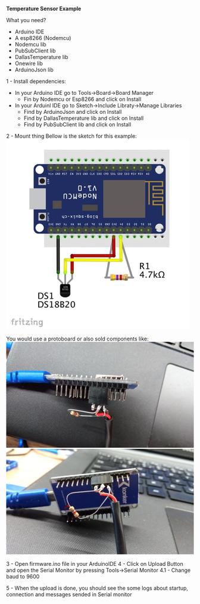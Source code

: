 __Temperature Sensor Example__

What you need?
 - Arduino IDE
 - A esp8266 (Nodemcu)
 - Nodemcu lib
 - PubSubClient lib
 - DallasTemperature lib
 - Onewire lib
 - ArduinoJson lib

1 - Install dependencies:

  - In your Arduino IDE go to Tools->Board->Board Manager
    - Fin by Nodemcu or Esp8266 and click on Install
  - In your Arduinl IDE go to Sketch->Include Libraty->Manage Libraries
    - Find by ArduinoJson and click on Install
    - Find by DallasTemperature lib and click on Install
    - Find by PubSubClient lib and click on Install

2 - Mount thing
 Bellow is the sketch for this example:
   ![Temperature Sketch](sketch.jpg)

 You would use a protoboard or also sold components like:
   ![Temperature photo1](nodemcu1.jpg)
   ![Temperature photo2](nodemcu2.jpg)

3 - Open firmware.ino file in your ArduinoIDE
4 - Click on Upload Button and open the Serial Monitor by pressing Tools->Serial Monitor
  4.1 - Change baud to 9600

5 - When the upload is done, you should see the some logs about startup, connection and messages sended in Serial monitor

